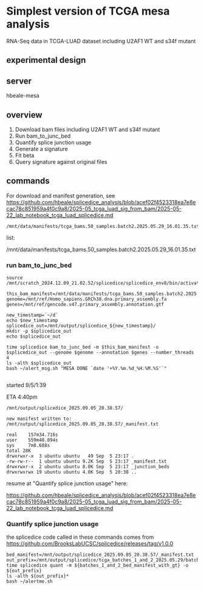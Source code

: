 # Simplest version of TCGA mesa analysis

RNA-Seq data in TCGA-LUAD dataset including U2AF1 WT and s34f mutant

## experimental design



## server

hbeale-mesa

## overview

1) Download bam files including U2AF1 WT and s34f mutant 
2) Run bam_to_junc_bed
3) Quantify splice junction usage
4) Generate a signature 
5) Fit beta
6) Query signature against original files

## commands

For download and manifest generation, see https://github.com/hbeale/splicedice_analysis/blob/acef02f4523318ea7e8ecac78c851959a4f0c9a8/2025-05_tcga_luad_sig_from_bam/2025-05-22_lab_notebook_tcga_luad_splicedice.md

```
/mnt/data/manifests/tcga_bams.50_samples.batch2.2025.05.29_16.01.35.txt
```

list:

/mnt/data/manifests/tcga_bams.50_samples.batch2.2025.05.29_16.01.35.txt



### run bam_to_junc_bed

```
source /mnt/scratch_2024.12.09_21.02.52/splicedice/splicedice_env8/bin/activate

this_bam_manifest=/mnt/data/manifests/tcga_bams.50_samples.batch2.2025.05.29_16.01.35.txt
genome=/mnt/ref/Homo_sapiens.GRCh38.dna.primary_assembly.fa
genes=/mnt/ref/gencode.v47.primary_assembly.annotation.gtf

new_timestamp=`~/d`
echo $new_timestamp
splicedice_out=/mnt/output/splicedice_${new_timestamp}/ 
mkdir -p $splicedice_out
echo $splicedice_out

time splicedice bam_to_junc_bed -m $this_bam_manifest -o $splicedice_out --genome $genome --annotation $genes --number_threads 4
ls -alth $splicedice_out
bash ~/alert_msg.sh "MESA DONE `date '+%Y.%m.%d_%H.%M.%S'`"


```

started 9/5/1:39

ETA 4:40pm

```
/mnt/output/splicedice_2025.09.05_20.38.57/
```



```
new manifest written to: /mnt/output/splicedice_2025.09.05_20.38.57/_manifest.txt

real    157m34.716s
user    559m48.894s
sys     7m8.688s
total 28K
drwxrwxr-x  3 ubuntu ubuntu   49 Sep  5 23:17 .
-rw-rw-r--  1 ubuntu ubuntu 9.2K Sep  5 23:17 _manifest.txt
drwxrwxr-x  2 ubuntu ubuntu 8.0K Sep  5 23:17 _junction_beds
drwxrwxrwx 19 ubuntu ubuntu 4.0K Sep  5 20:38 ..

```

resume at "Quantify splice junction usage" here:

https://github.com/hbeale/splicedice_analysis/blob/acef02f4523318ea7e8ecac78c851959a4f0c9a8/2025-05_tcga_luad_sig_from_bam/2025-05-22_lab_notebook_tcga_luad_splicedice.md



### Quantify splice junction usage



the splicedice code called in these commands comes from https://github.com/BrooksLabUCSC/splicedice/releases/tag/v1.0.0

```
bed_manifest=/mnt/output/splicedice_2025.09.05_20.38.57/_manifest.txt
out_prefix=/mnt/output/splicedice/tcga_batches_1_and_2_2025.05.29/batches_1_and_2_bed_manifest.with_genotypes.2025.05.29_22.26.44
time splicedice quant -m ${batches_1_and_2_bed_manifest_with_gt} -o ${out_prefix}
ls -alth ${out_prefix}*
bash ~/alertme.sh
```
